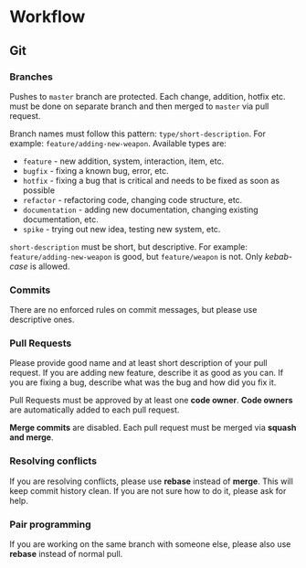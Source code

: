 # Workflow

## Git

### Branches

Pushes to `master` branch are protected. Each change, addition, hotfix etc. must be done on separate branch and then merged to `master` via pull request.

Branch names must follow this pattern: `type/short-description`. For example: `feature/adding-new-weapon`. Available types are:

 - `feature` - new addition, system, interaction, item, etc.
 - `bugfix` - fixing a known bug, error, etc.
 - `hotfix` - fixing a bug that is critical and needs to be fixed as soon as possible
 - `refactor` - refactoring code, changing code structure, etc.
 - `documentation` - adding new documentation, changing existing documentation, etc.
 - `spike` - trying out new idea, testing new system, etc.

`short-description` must be short, but descriptive. For example: `feature/adding-new-weapon` is good, but `feature/weapon` is not. Only *kebab-case* is allowed.

### Commits

There are no enforced rules on commit messages, but please use descriptive ones.

### Pull Requests

Please provide good name and at least short description of your pull request. If you are adding new feature, describe it as good as you can. If you are fixing a bug, describe what was the bug and how did you fix it.

Pull Requests must be approved by at least one **code owner**. **Code owners** are automatically added to each pull request.

**Merge commits** are disabled. Each pull request must be merged via **squash and merge**.

### Resolving conflicts

If you are resolving conflicts, please use **rebase** instead of **merge**. This will keep commit history clean. If you are not sure how to do it, please ask for help.

### Pair programming

If you are working on the same branch with someone else, please also use **rebase** instead of normal pull. 
